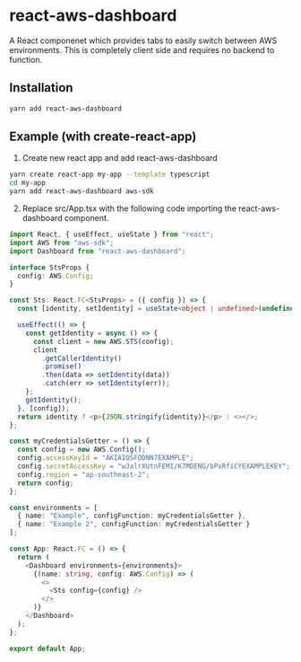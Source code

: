 # react-aws-dashboard

A React componenet which provides tabs to easily switch between AWS environments. This is completely client side and requires no backend to function.

## Installation

```bash
yarn add react-aws-dashboard
```

## Example (with create-react-app)

1. Create new react app and add react-aws-dashboard

```bash
yarn create react-app my-app --template typescript
cd my-app
yarn add react-aws-dashboard aws-sdk
```

2. Replace src/App.tsx with the following code importing the react-aws-dashboard component.

```typescript
import React, { useEffect, useState } from "react";
import AWS from "aws-sdk";
import Dashboard from "react-aws-dashboard";

interface StsProps {
  config: AWS.Config;
}

const Sts: React.FC<StsProps> = ({ config }) => {
  const [identity, setIdentity] = useState<object | undefined>(undefined);

  useEffect(() => {
    const getIdentity = async () => {
      const client = new AWS.STS(config);
      client
        .getCallerIdentity()
        .promise()
        .then(data => setIdentity(data))
        .catch(err => setIdentity(err));
    };
    getIdentity();
  }, [config]);
  return identity ? <p>{JSON.stringify(identity)}</p> : <></>;
};

const myCredentialsGetter = () => {
  const config = new AWS.Config();
  config.accessKeyId = "AKIAIOSFODNN7EXAMPLE";
  config.secretAccessKey = "wJalrXUtnFEMI/K7MDENG/bPxRfiCYEXAMPLEKEY";
  config.region = "ap-southeast-2";
  return config;
};

const environments = [
  { name: "Example", configFunction: myCredentialsGetter },
  { name: "Example 2", configFunction: myCredentialsGetter }
];

const App: React.FC = () => {
  return (
    <Dashboard environments={environments}>
      {(name: string, config: AWS.Config) => (
        <>
          <Sts config={config} />
        </>
      )}
    </Dashboard>
  );
};

export default App;
```
